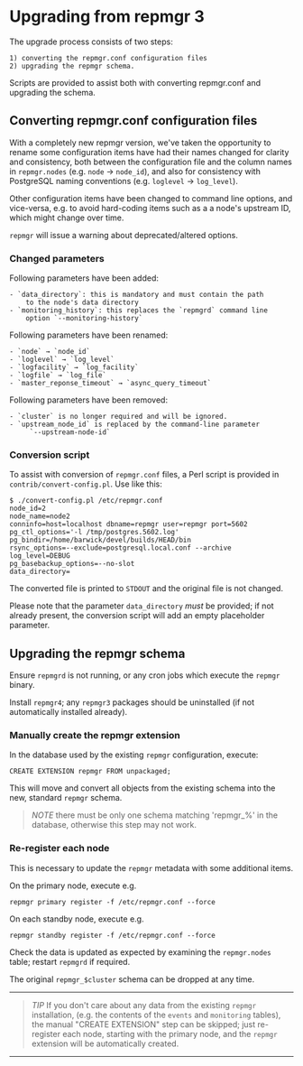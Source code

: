 Upgrading from repmgr 3
=======================

The upgrade process consists of two steps:

    1) converting the repmgr.conf configuration files
    2) upgrading the repmgr schema.

Scripts are provided to assist both with converting repmgr.conf
and upgrading the schema.

Converting repmgr.conf configuration files
------------------------------------------

With a completely new repmgr version, we've taken the opportunity
to rename some configuration items have had their names changed for
clarity and consistency, both between the configuration file and
the column names in `repmgr.nodes` (e.g. `node` → `node_id`), and
also for consistency with PostgreSQL naming conventions
(e.g. `loglevel` → `log_level`).

Other configuration items have been changed to command line options,
and vice-versa, e.g. to avoid hard-coding items such as a a node's
upstream ID, which might change over time.

`repmgr` will issue a warning about deprecated/altered options.


### Changed parameters

Following parameters have been added:

    - `data_directory`: this is mandatory and must contain the path
        to the node's data directory
    - `monitoring_history`: this replaces the `repmgrd` command line
        option `--monitoring-history`

Following parameters have been renamed:

    - `node` → `node_id`
    - `loglevel` → `log_level`
    - `logfacility` → `log_facility`
    - `logfile` → `log_file`
    - `master_reponse_timeout` → `async_query_timeout`

Following parameters have been removed:

    - `cluster` is no longer required and will be ignored.
    - `upstream_node_id` is replaced by the command-line parameter
         `--upstream-node-id`

### Conversion script

To assist with conversion of `repmgr.conf` files, a Perl script
is provided in `contrib/convert-config.pl`. Use like this:

    $ ./convert-config.pl /etc/repmgr.conf
    node_id=2
    node_name=node2
    conninfo=host=localhost dbname=repmgr user=repmgr port=5602
    pg_ctl_options='-l /tmp/postgres.5602.log'
    pg_bindir=/home/barwick/devel/builds/HEAD/bin
    rsync_options=--exclude=postgresql.local.conf --archive
    log_level=DEBUG
    pg_basebackup_options=--no-slot
    data_directory=

The converted file is printed to `STDOUT` and the original file is not
changed.

Please note that the parameter `data_directory` *must* be provided;
if not already present, the conversion script will add an empty
placeholder parameter.


Upgrading the repmgr schema
---------------------------

Ensure `repmgrd` is not running, or any cron jobs which execute the
`repmgr` binary.

Install `repmgr4`; any `repmgr3` packages should be uninstalled
(if not automatically installed already).

### Manually create the repmgr extension

In the database used by the existing `repmgr` configuration, execute:

    CREATE EXTENSION repmgr FROM unpackaged;

This will move and convert all objects from the existing schema
into the new, standard `repmgr` schema.

> *NOTE* there must be only one schema matching 'repmgr_%' in the
> database, otherwise this step may not work.

### Re-register each node

This is necessary to update the `repmgr` metadata with some additional items.

On the primary node, execute e.g.

    repmgr primary register -f /etc/repmgr.conf --force

On each standby node, execute e.g.

    repmgr standby register -f /etc/repmgr.conf --force

Check the data is updated as expected by examining the `repmgr.nodes` table;
restart `repmgrd` if required.

The original `repmgr_$cluster` schema can be dropped at any time.

* * *

> *TIP* If you don't care about any data from the existing `repmgr` installation,
> (e.g. the contents of the `events` and `monitoring` tables), the manual
> "CREATE EXTENSION" step can be skipped; just re-register each node, starting
> with the primary node, and the `repmgr` extension will be automatically created.

* * *
